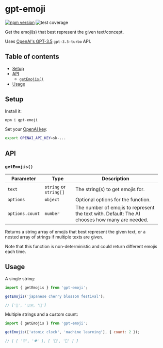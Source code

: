 # gpt-emoji<!-- omit from toc -->

[![npm version][npm-image]][npm-url] ![test coverage](https://img.shields.io/badge/test%20coverage-100%25-green)

[npm-image]: https://badge.fury.io/js/gpt-emoji.svg
[npm-url]: https://www.npmjs.com/package/gpt-emoji

Get the emoji(s) that best represent the given text/concept.

Uses [OpenAI's GPT-3.5](https://platform.openai.com/docs/models/gpt-3-5) `gpt-3.5-turbo` API.

## Table of contents<!-- omit from toc -->

- [Setup](#setup)
- [API](#api)
  - [`getEmojis()`](#getemojis)
- [Usage](#usage)

## Setup

Install it:

```sh
npm i gpt-emoji
```

Set your [OpenAI key](https://platform.openai.com/account/api-keys):

```sh
export OPENAI_API_KEY=sk-...
```

## API

### `getEmojis()`

| Parameter | Type | Description |
| --- | --- | --- |
| `text` | `string` or `string[]` | The string(s) to get emojis for. |
| `options` | `object` | Optional options for the function. |
| `options.count` | `number` | The number of emojis to represent the text with. Default: The AI chooses how many are needed. |

Returns a string array of emojis that best represent the given text, or a nested array of strings if multiple texts are given.

Note that this function is non-deterministic and could return different emojis each time.

## Usage

A single string:

```js
import { getEmojis } from 'gpt-emoji';

getEmojis('japanese cherry blossom festival');

// ['🌸', '🇯🇵, '🎎']
```

Multiple strings and a custom count:

```js
import { getEmojis } from 'gpt-emoji';

getEmojis(['atomic clock', 'machine learning'], { count: 2 });

// [ [ '⏰', '☢️' ], [ '🤖', '🧠' ] ]
```
